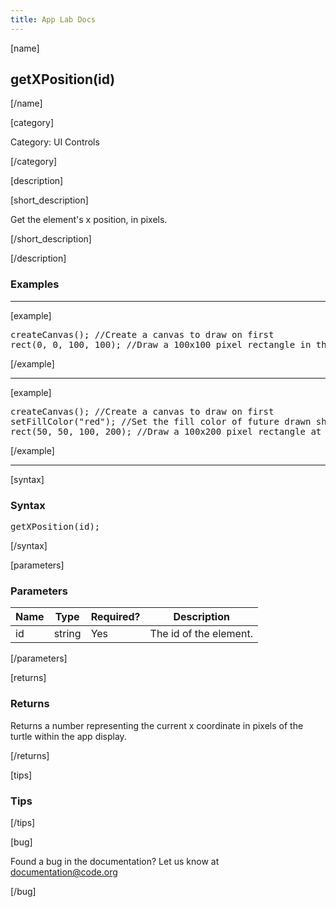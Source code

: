 ```yaml
---
title: App Lab Docs
---
```


[name]

## getXPosition(id)

[/name]

[category]

Category: UI Controls

[/category]

[description]

[short_description]

Get the element's x position, in pixels.

[/short_description]

[/description]

### Examples
____________________________________________________

[example]

<pre>
createCanvas(); //Create a canvas to draw on first
rect(0, 0, 100, 100); //Draw a 100x100 pixel rectangle in the top left corner
</pre>

[/example]

____________________________________________________

[example]

<pre>
createCanvas(); //Create a canvas to draw on first
setFillColor("red"); //Set the fill color of future drawn shapes
rect(50, 50, 100, 200); //Draw a 100x200 pixel rectangle at x:50 y:50 on the screen
</pre>


[/example]

____________________________________________________

[syntax]

### Syntax
<pre>
getXPosition(id);
</pre>

[/syntax]

[parameters]

### Parameters

| Name  | Type | Required? | Description |
|-----------------|------|-----------|-------------|
| id | string | Yes | The id of the element.  |

[/parameters]

[returns]

### Returns
Returns a number representing the current x coordinate in pixels of the turtle within the app display.

[/returns]

[tips]

### Tips

[/tips]

[bug]

Found a bug in the documentation? Let us know at documentation@code.org

[/bug]
